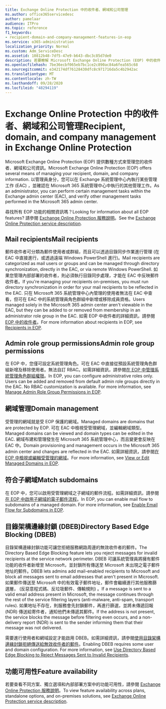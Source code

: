 ```yaml
---
title: Exchange Online Protection 中的收件者、網域和公司管理
ms.author: office365servicedesc
author: pamelaar
audience: ITPro
ms.topic: reference
f1_keywords:
- recipient-domain-and-company-management-features-in-eop
ms.service: o365-administration
localization_priority: Normal
ms.custom: Adm_ServiceDesc
ms.assetid: 10812b48-7df5-47e9-b643-dbc3c85d7de0
description: 若要瞭解 Microsoft Exchange Online Protection (EOP) 中的收件者、網域和公司管理，請閱讀本文。
ms.openlocfilehash: 7be36ecbf065eb7bc1ce2c890ac84a6fea565c68
ms.sourcegitcommit: e342174df76128430dfc8c971716da5c4b2942ac
ms.translationtype: MT
ms.contentlocale: zh-TW
ms.lasthandoff: 09/28/2020
ms.locfileid: "48294119"
---
```

# <a name="recipient-domain-and-company-management-in-exchange-online-protection"></a><span data-ttu-id="7fc96-103">Exchange Online Protection 中的收件者、網域和公司管理</span><span class="sxs-lookup"><span data-stu-id="7fc96-103">Recipient, domain, and company management in Exchange Online Protection</span></span>

<span data-ttu-id="7fc96-104">Microsoft Exchange Online Protection (EOP) 提供數種方式來管理您的收件者、網域和公司資訊。</span><span class="sxs-lookup"><span data-stu-id="7fc96-104">Microsoft Exchange Online Protection (EOP) offers several means of managing your recipient, domain, and company information.</span></span> <span data-ttu-id="7fc96-105">以管理員身分，您可以在 Exchange 系統管理中心內執行某些管理工作 (EAC) ，並確認在 Microsoft 365 系統管理中心中執行的其他管理工作。</span><span class="sxs-lookup"><span data-stu-id="7fc96-105">As an administrator, you can perform certain management tasks within the Exchange admin center (EAC), and verify other management tasks performed in the Microsoft 365 admin center.</span></span>
  
<span data-ttu-id="7fc96-106">尋找所有 EOP 功能的相關資訊嗎？</span><span class="sxs-lookup"><span data-stu-id="7fc96-106">Looking for information about all EOP features?</span></span> <span data-ttu-id="7fc96-107">請參閱 [Exchange Online Protection 服務說明](exchange-online-protection-service-description.md)。</span><span class="sxs-lookup"><span data-stu-id="7fc96-107">See the [Exchange Online Protection service description](exchange-online-protection-service-description.md).</span></span>
  
## <a name="mail-recipients"></a><span data-ttu-id="7fc96-108">Mail recipients</span><span class="sxs-lookup"><span data-stu-id="7fc96-108">Mail recipients</span></span>

<span data-ttu-id="7fc96-109">郵件收件者可分類為郵件使用者或群組，而且可以透過目錄同步作業進行管理 (在 EAC 中直接進行，或透過遠端 Windows PowerShell 進行)。</span><span class="sxs-lookup"><span data-stu-id="7fc96-109">Mail recipients are categorized as mail users or groups and can be managed through directory synchronization, directly in the EAC, or via remote Windows PowerShell.</span></span> <span data-ttu-id="7fc96-110">如果您管理內部部署的收件者，則必須執行目錄同步處理，才能在 EAC 中反映郵件收件者。</span><span class="sxs-lookup"><span data-stu-id="7fc96-110">If you're managing your recipients on-premises, you must run directory synchronization in order for your mail recipients to be reflected in the EAC.</span></span> <span data-ttu-id="7fc96-111">只在 Microsoft 365 系統管理中心內管理的使用者無法在 EAC 中查看，但可在 EAC 中的系統管理員角色群組中新增或移除成員資格。</span><span class="sxs-lookup"><span data-stu-id="7fc96-111">Users managed solely in the Microsoft 365 admin center aren't viewable in the EAC, but they can be added to or removed from membership in an administrator role group in the EAC.</span></span> <span data-ttu-id="7fc96-112">如需 EOP 中收件者的詳細資訊，請參閱 [EOP 中的收件者](https://go.microsoft.com/fwlink/p/?LinkId=280011)。</span><span class="sxs-lookup"><span data-stu-id="7fc96-112">For more information about recipients in EOP, see [Recipients in EOP](https://go.microsoft.com/fwlink/p/?LinkId=280011).</span></span>
  
## <a name="admin-role-group-permissions"></a><span data-ttu-id="7fc96-113">Admin role group permissions</span><span class="sxs-lookup"><span data-stu-id="7fc96-113">Admin role group permissions</span></span>

<span data-ttu-id="7fc96-p104">在 EOP 中，您僅可設定系統管理角色。可在 EAC 中直接從預設系統管理角色群組新增及移除使用者。無法自訂 RBAC。如需詳細資訊，請參閱[在 EOP 中管理系統管理角色群組權限](https://go.microsoft.com/fwlink/p/?LinkId=282238)。</span><span class="sxs-lookup"><span data-stu-id="7fc96-p104">In EOP, you can configure administrative roles only. Users can be added and removed from default admin role groups directly in the EAC. No RBAC customization is available. For more information, see [Manage Admin Role Group Permissions in EOP](https://go.microsoft.com/fwlink/p/?LinkId=282238).</span></span>
  
## <a name="domain-management"></a><span data-ttu-id="7fc96-118">網域管理</span><span class="sxs-lookup"><span data-stu-id="7fc96-118">Domain management</span></span>

<span data-ttu-id="7fc96-119">受管理的網域就是受 EOP 保護的網域。</span><span class="sxs-lookup"><span data-stu-id="7fc96-119">Managed domains are domains that are protected by EOP.</span></span> <span data-ttu-id="7fc96-120">可在 EAC 中檢視受管理網域，並編輯網域類型。</span><span class="sxs-lookup"><span data-stu-id="7fc96-120">Managed domains can be viewed and domain types can be edited in the EAC.</span></span> <span data-ttu-id="7fc96-121">網域布建和管理發生在 Microsoft 365 系統管理中心，而且變更會反映在 EAC 中。</span><span class="sxs-lookup"><span data-stu-id="7fc96-121">Domain provisioning and management occurs in the Microsoft 365 admin center and changes are reflected in the EAC.</span></span> <span data-ttu-id="7fc96-122">如需詳細資訊，請參閱[在 EOP 中檢視或編輯受管理的網域](https://go.microsoft.com/fwlink/p/?LinkId=282239)。</span><span class="sxs-lookup"><span data-stu-id="7fc96-122">For more information, see [View or Edit Managed Domains in EOP](https://go.microsoft.com/fwlink/p/?LinkId=282239).</span></span>
  
## <a name="match-subdomains"></a><span data-ttu-id="7fc96-123">符合子網域</span><span class="sxs-lookup"><span data-stu-id="7fc96-123">Match subdomains</span></span>

<span data-ttu-id="7fc96-p106">在 EOP 中，您可以啟用受管理網域之子網域的郵件流程。如需詳細資訊，請參閱[在 EOP 中啟用子網域的電子郵件流程](https://go.microsoft.com/fwlink/p/?LinkId=397213)。</span><span class="sxs-lookup"><span data-stu-id="7fc96-p106">In EOP, you can enable mail flow to subdomains of a managed domain. For more information, see [Enable Email Flow for Subdomains in EOP](https://go.microsoft.com/fwlink/p/?LinkId=397213).</span></span> 
  
## <a name="directory-based-edge-blocking-dbeb"></a><span data-ttu-id="7fc96-126">目錄架構邊緣封鎖 (DBEB)</span><span class="sxs-lookup"><span data-stu-id="7fc96-126">Directory Based Edge Blocking (DBEB)</span></span>

<span data-ttu-id="7fc96-127">目錄架構邊緣封鎖功能可讓您拒絕服務網路周邊的無效收件者的郵件。</span><span class="sxs-lookup"><span data-stu-id="7fc96-127">The Directory Based Edge Blocking feature lets you reject messages for invalid recipients at the service network perimeter.</span></span> <span data-ttu-id="7fc96-128">DBEB 可讓系統管理員將擁有郵件功能的收件者新增至 Microsoft，並封鎖所有傳送至 Microsoft 未出現之電子郵件地址的郵件。</span><span class="sxs-lookup"><span data-stu-id="7fc96-128">DBEB lets admins add mail-enabled recipients to Microsoft and block all messages sent to email addresses that aren't present in Microsoft.</span></span> <span data-ttu-id="7fc96-129">如果郵件傳送至 Microsoft 中的有效電子郵件地址，郵件會繼續進行其他服務篩選層， (反惡意程式碼、反垃圾郵件、傳輸規則) 。</span><span class="sxs-lookup"><span data-stu-id="7fc96-129">If a message is sent to a valid email address present in Microsoft, the message continues through the rest of the service filtering layers (anti-malware, anti-spam, transport rules).</span></span> <span data-ttu-id="7fc96-130">如果地址不存在，則服務會先封鎖郵件，再進行篩選，並將未傳遞回報 (NDR) 傳送給寄件者，通知他們未傳遞其郵件。</span><span class="sxs-lookup"><span data-stu-id="7fc96-130">If the address is not present, the service blocks the message before filtering even occurs, and a non-delivery report (NDR) is sent to the sender informing them that their message was not delivered.</span></span> 
  
<span data-ttu-id="7fc96-p108">需要進行使用者和網域設定才能啟用 DBEB。如需詳細資訊，請參閱[使用目錄架構邊緣封鎖拒絕傳送給無效收件者的郵件](https://go.microsoft.com/fwlink/p/?LinkId=390676)。</span><span class="sxs-lookup"><span data-stu-id="7fc96-p108">Enabling DBEB requires some user and domain configuration. For more information, see [Use Directory Based Edge Blocking to Reject Messages Sent to Invalid Recipients](https://go.microsoft.com/fwlink/p/?LinkId=390676).</span></span>
  
## <a name="feature-availability"></a><span data-ttu-id="7fc96-133">功能可用性</span><span class="sxs-lookup"><span data-stu-id="7fc96-133">Feature availability</span></span>

<span data-ttu-id="7fc96-134">若要查看不同方案、獨立選項和內部部署方案中的功能可用性，請參閱 [Exchange Online Protection 服務說明](exchange-online-protection-service-description.md)。</span><span class="sxs-lookup"><span data-stu-id="7fc96-134">To view feature availability across plans, standalone options, and on-premises solutions, see [Exchange Online Protection service description](exchange-online-protection-service-description.md).</span></span>

